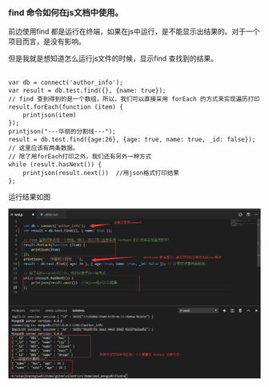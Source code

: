 ### find 命令如何在js文档中使用。

前边使用find 都是运行在终端，如果在js中运行，是不能显示出结果的。对于一个项目而言，是没有影响。

但是我就是想知道怎么运行js文件的时候，显示find 查找到的结果。


```mongodb

var db = connect('author_info');
var result = db.test.find({}, {name: true});
// find 查到得到的是一个数组，所以，我们可以直接采用 forEach 的方式来实现遍历打印
result.forEach(function (item) {
    printjson(item)
});
printjson("---华丽的分割线---");
result = db.test.find({age:26}, {age: true, name: true, _id: false}); // 这里应该有两条数据。
// 除了用forEach打印之外，我们还有另外一种方式
while (result.hasNext()) {
    printjson(result.next())  //用json格式打印结果
};

```

运行结果如图

![result](../img/other_print.png)
